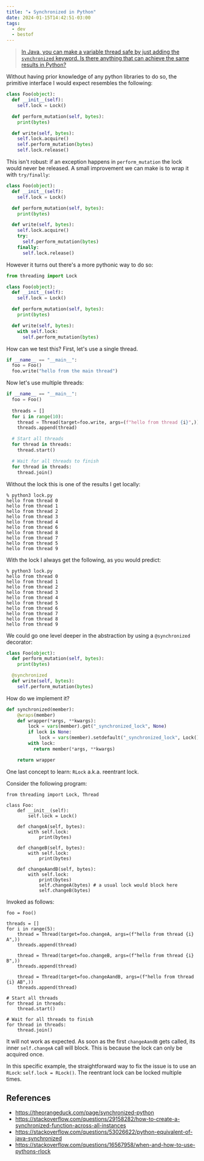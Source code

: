 ```yaml
---
title: "★ Synchronized in Python"
date: 2024-01-15T14:42:51-03:00
tags:
  - dev
  - bestof
---
```


> [In Java, you can make a variable thread safe by just adding the `synchronized`
keyword. Is there anything that can achieve the same results in
Python?](https://stackoverflow.com/questions/53026622/python-equivalent-of-java-synchronized)

<!--more-->

Without having prior knowledge of any python libraries to do so, the primitive interface
I would expect resembles the following:

```python
class Foo(object):
  def __init__(self):
    self.lock = Lock()

  def perform_mutation(self, bytes):
    print(bytes)

  def write(self, bytes):
    self.lock.acquire()
    self.perform_mutation(bytes)
    self.lock.release()
```

This isn't robust: if an exception happens in `perform_mutation` the lock would
never be released. A small improvement we can make is to wrap it with
`try/finally`:

```python
class Foo(object):
  def __init__(self):
    self.lock = Lock()

  def perform_mutation(self, bytes):
    print(bytes)

  def write(self, bytes):
    self.lock.acquire()
    try:
      self.perform_mutation(bytes)
    finally:
      self.lock.release()
```

However it turns out there's a more pythonic way to do so:

```python
from threading import Lock

class Foo(object):
  def __init__(self):
    self.lock = Lock()

  def perform_mutation(self, bytes):
    print(bytes)

  def write(self, bytes):
    with self.lock:
      self.perform_mutation(bytes)
```

How can we test this? First, let's use a single thread.

```python
if __name__ == "__main__":
  foo = Foo()
  foo.write("hello from the main thread")
```

Now let's use multiple threads:

```python
if __name__ == "__main__":
  foo = Foo()
  
  threads = []
  for i in range(10):
    thread = Thread(target=foo.write, args=(f"hello from thread {i}",))
    threads.append(thread)

  # Start all threads
  for thread in threads:
    thread.start()

  # Wait for all threads to finish
  for thread in threads:
    thread.join()
```

Without the lock this is one of the results I get locally:

```
% python3 lock.py
hello from thread 0
hello from thread 1
hello from thread 2
hello from thread 3
hello from thread 4
hello from thread 6
hello from thread 8
hello from thread 7
hello from thread 5
hello from thread 9
```

With the lock I always get the following, as you would predict:

```
% python3 lock.py
hello from thread 0
hello from thread 1
hello from thread 2
hello from thread 3
hello from thread 4
hello from thread 5
hello from thread 6
hello from thread 7
hello from thread 8
hello from thread 9
```

We could go one level deeper in the abstraction by using a `@synchronized` decorator:

```python
class Foo(object):
  def perform_mutation(self, bytes):
    print(bytes)

  @synchronized
  def write(self, bytes):
    self.perform_mutation(bytes)
```

How do we implement it?

```python
def synchronized(member):
    @wraps(member)
    def wrapper(*args, **kwargs):
        lock = vars(member).get("_synchronized_lock", None)
        if lock is None:
            lock = vars(member).setdefault("_synchronized_lock", Lock())
        with lock:
          return member(*args, **kwargs)

    return wrapper
```

One last concept to learn: `RLock` a.k.a. reentrant lock.

Consider the following program:

```python3
from threading import Lock, Thread

class Foo:
    def __init__(self):
        self.lock = Lock()

    def changeA(self, bytes):
        with self.lock:
            print(bytes)

    def changeB(self, bytes):
        with self.lock:
            print(bytes)

    def changeAandB(self, bytes):
        with self.lock:
            print(bytes)
            self.changeA(bytes) # a usual lock would block here
            self.changeB(bytes)
```

Invoked as follows:

```python3
foo = Foo()

threads = []
for i in range(5):
    thread = Thread(target=foo.changeA, args=(f"hello from thread {i} A",))
    threads.append(thread)

    thread = Thread(target=foo.changeB, args=(f"hello from thread {i} B",))
    threads.append(thread)

    thread = Thread(target=foo.changeAandB, args=(f"hello from thread {i} AB",))
    threads.append(thread)

# Start all threads
for thread in threads:
    thread.start()

# Wait for all threads to finish
for thread in threads:
    thread.join()
```

It will not work as expected. As soon as the first `changeAandB` gets called, its inner
`self.changeA` call will block. This is because the lock can only be acquired once.

In this specific example, the straightforward way to fix the issue is to use an `RLock`:
`self.lock = RLock()`. The reentrant lock can be locked multiple times.

## References

- https://theorangeduck.com/page/synchronized-python
- https://stackoverflow.com/questions/29158282/how-to-create-a-synchronized-function-across-all-instances
- https://stackoverflow.com/questions/53026622/python-equivalent-of-java-synchronized
- https://stackoverflow.com/questions/16567958/when-and-how-to-use-pythons-rlock
